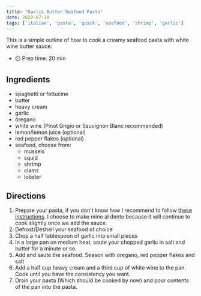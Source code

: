 ```yaml
---
title: "Garlic Butter Seafood Pasta"
date: 2022-07-18
tags: ['italian', 'pasta', 'quick', 'seafood', 'shrimp', 'garlic']
---
```


This is a simple outline of how to cook a creamy seafood pasta with white wine butter
sauce.

- ⏲️ Prep time: 20 min

## Ingredients

- spaghetti or fettucine
- butter
- heavy cream
- garlic
- oregano
- white wine (Pinot Grigio or Sauvignon Blanc recommended)
- lemon/lemon juice (optional)
- red pepper flakes (optional)
- seafood, choose from:
    - mussels
    - squid
    - shrimp
    - clams
    - lobster

## Directions

1. Prepare your pasta, if you don't know how I recommend to follow [these instructions](/recipes/pasta). I choose to make mine al dente because it will continue to cook slightly once we add the sauce.
2. Defrost/Deshell your seafood of choice
3. Chop a half tablespoon of garlic into small pieces
4. In a large pan on medium heat, saute your chopped garlic in salt and butter for a minute or so.
5. Add and saute the seafood. Season with oregano, red pepper flakes and salt
6. Add a half cup heavy cream and a third cup of white wine to the pan. Cook until you have the consistency you want.
7. Drain your pasta (Which should be cooked by now) and pour contents of the pan into the pasta.
